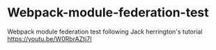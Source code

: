 # Webpack-module-federation-test
Webpack module federation test following Jack herrington's tutorial https://youtu.be/W0RbrAZtj7I
